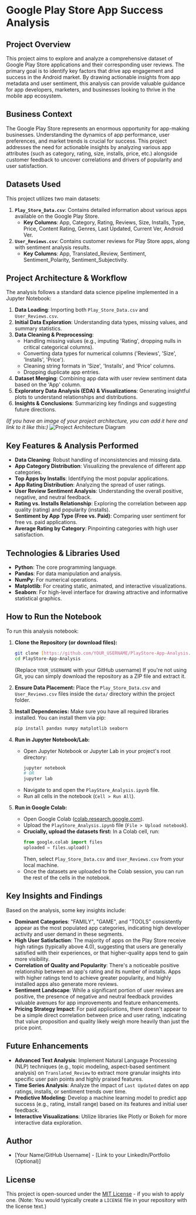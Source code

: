 # Google Play Store App Success Analysis

## Project Overview

This project aims to explore and analyze a comprehensive dataset of Google Play Store applications and their corresponding user reviews. The primary goal is to identify key factors that drive app engagement and success in the Android market. By drawing actionable insights from app metadata and user sentiment, this analysis can provide valuable guidance for app developers, marketers, and businesses looking to thrive in the mobile app ecosystem.

## Business Context

The Google Play Store represents an enormous opportunity for app-making businesses. Understanding the dynamics of app performance, user preferences, and market trends is crucial for success. This project addresses the need for actionable insights by analyzing various app attributes (such as category, rating, size, installs, price, etc.) alongside customer feedback to uncover correlations and drivers of popularity and user satisfaction.

## Datasets Used

This project utilizes two main datasets:

1.  **`Play_Store_Data.csv`**: Contains detailed information about various apps available on the Google Play Store.
    * **Key Columns**: App, Category, Rating, Reviews, Size, Installs, Type, Price, Content Rating, Genres, Last Updated, Current Ver, Android Ver.
2.  **`User_Reviews.csv`**: Contains customer reviews for Play Store apps, along with sentiment analysis results.
    * **Key Columns**: App, Translated_Review, Sentiment, Sentiment_Polarity, Sentiment_Subjectivity.

## Project Architecture & Workflow

The analysis follows a standard data science pipeline implemented in a Jupyter Notebook:

1.  **Data Loading**: Importing both `Play_Store_Data.csv` and `User_Reviews.csv`.
2.  **Initial Data Exploration**: Understanding data types, missing values, and summary statistics.
3.  **Data Cleaning & Preprocessing**:
    * Handling missing values (e.g., imputing 'Rating', dropping nulls in critical categorical columns).
    * Converting data types for numerical columns ('Reviews', 'Size', 'Installs', 'Price').
    * Cleaning string formats in 'Size', 'Installs', and 'Price' columns.
    * Dropping duplicate app entries.
4.  **Dataset Merging**: Combining app data with user review sentiment data based on the 'App' column.
5.  **Exploratory Data Analysis (EDA) & Visualizations**: Generating insightful plots to understand relationships and distributions.
6.  **Insights & Conclusions**: Summarizing key findings and suggesting future directions.

*(If you have an image of your project architecture, you can add it here and link to it like this:)*
![Project Architecture Diagram](images/project_architecture.jpg)

## Key Features & Analysis Performed

* **Data Cleaning**: Robust handling of inconsistencies and missing data.
* **App Category Distribution**: Visualizing the prevalence of different app categories.
* **Top Apps by Installs**: Identifying the most popular applications.
* **App Rating Distribution**: Analyzing the spread of user ratings.
* **User Review Sentiment Analysis**: Understanding the overall positive, negative, and neutral feedback.
* **Rating vs. Installs Relationship**: Exploring the correlation between app quality (rating) and popularity (installs).
* **Sentiment by App Type (Free vs. Paid)**: Comparing user sentiment for free vs. paid applications.
* **Average Rating by Category**: Pinpointing categories with high user satisfaction.

## Technologies & Libraries Used

* **Python**: The core programming language.
* **Pandas**: For data manipulation and analysis.
* **NumPy**: For numerical operations.
* **Matplotlib**: For creating static, animated, and interactive visualizations.
* **Seaborn**: For high-level interface for drawing attractive and informative statistical graphics.

## How to Run the Notebook

To run this analysis notebook:

1.  **Clone the Repository (or download files):**
    ```bash
    git clone [https://github.com/YOUR_USERNAME/PlayStore-App-Analysis.git](https://github.com/YOUR_USERNAME/PlayStore-App-Analysis.git)
    cd PlayStore-App-Analysis
    ```
    (Replace `YOUR_USERNAME` with your GitHub username)
    If you're not using Git, you can simply download the repository as a ZIP file and extract it.

2.  **Ensure Data Placement:**
    Place the `Play_Store_Data.csv` and `User_Reviews.csv` files inside the `data/` directory within the project folder.

3.  **Install Dependencies:**
    Make sure you have all required libraries installed. You can install them via pip:
    ```bash
    pip install pandas numpy matplotlib seaborn
    ```

4.  **Run in Jupyter Notebook/Lab:**
    * Open Jupyter Notebook or Jupyter Lab in your project's root directory:
        ```bash
        jupyter notebook
        # OR
        jupyter lab
        ```
    * Navigate to and open the `PlayStore_Analysis.ipynb` file.
    * Run all cells in the notebook (`Cell > Run All`).

5.  **Run in Google Colab:**
    * Open Google Colab ([colab.research.google.com](https://colab.research.google.com/)).
    * Upload the `PlayStore_Analysis.ipynb` file (`File > Upload notebook`).
    * **Crucially, upload the datasets first:** In a Colab cell, run:
        ```python
        from google.colab import files
        uploaded = files.upload()
        ```
        Then, select `Play_Store_Data.csv` and `User_Reviews.csv` from your local machine.
    * Once the datasets are uploaded to the Colab session, you can run the rest of the cells in the notebook.

## Key Insights and Findings

Based on the analysis, some key insights include:

* **Dominant Categories**: "FAMILY", "GAME", and "TOOLS" consistently appear as the most populated app categories, indicating high developer activity and user demand in these segments.
* **High User Satisfaction**: The majority of apps on the Play Store receive high ratings (typically above 4.0), suggesting that users are generally satisfied with their experiences, or that higher-quality apps tend to gain more visibility.
* **Correlation of Quality and Popularity**: There's a noticeable positive relationship between an app's rating and its number of installs. Apps with higher ratings tend to achieve greater popularity, and highly installed apps also generate more reviews.
* **Sentiment Landscape**: While a significant portion of user reviews are positive, the presence of negative and neutral feedback provides valuable avenues for app improvements and feature enhancements.
* **Pricing Strategy Impact**: For paid applications, there doesn't appear to be a simple direct correlation between price and user rating, indicating that value proposition and quality likely weigh more heavily than just the price point.

## Future Enhancements

* **Advanced Text Analysis**: Implement Natural Language Processing (NLP) techniques (e.g., topic modeling, aspect-based sentiment analysis) on `Translated_Review` to extract more granular insights into specific user pain points and highly praised features.
* **Time Series Analysis**: Analyze the impact of `Last Updated` dates on app ratings, installs, or sentiment trends over time.
* **Predictive Modeling**: Develop a machine learning model to predict app success (e.g., rating, install range) based on its features and initial user feedback.
* **Interactive Visualizations**: Utilize libraries like Plotly or Bokeh for more interactive data exploration.

## Author

* [Your Name/GitHub Username] - [Link to your LinkedIn/Portfolio (Optional)]

## License

This project is open-sourced under the [MIT License](LICENSE) - if you wish to apply one.
(Note: You would typically create a `LICENSE` file in your repository with the license text.)